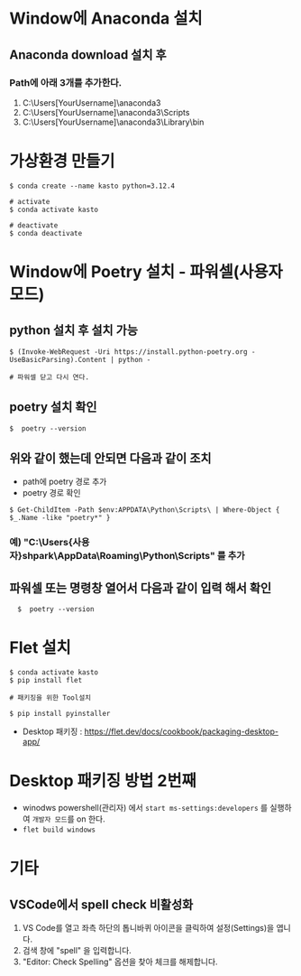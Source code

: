 
# Window에 Anaconda 설치
## Anaconda download 설치 후
### Path에 아래 3개를 추가한다.
  1) C:\Users\[YourUsername]\anaconda3
  2) C:\Users\[YourUsername]\anaconda3\Scripts
  3) C:\Users\[YourUsername]\anaconda3\Library\bin

# 가상환경 만들기
```console
$ conda create --name kasto python=3.12.4

# activate
$ conda activate kasto

# deactivate
$ conda deactivate
```

# Window에 Poetry 설치 - 파워셀(사용자모드)
 ## python 설치 후 설치 가능
 ```console
 $ (Invoke-WebRequest -Uri https://install.python-poetry.org -UseBasicParsing).Content | python -

 # 파워셀 닫고 다시 연다.
 ```
  ## poetry 설치 확인
 ```console
 $  poetry --version
 ```
 ## 위와 같이 했는데 안되면 다음과 같이 조치
* path에 poetry 경로 추가
*  poetry 경로 확인
```console
$ Get-ChildItem -Path $env:APPDATA\Python\Scripts\ | Where-Object { $_.Name -like "poetry*" }
```
### 예) "C:\Users\{사용자}shpark\AppData\Roaming\Python\Scripts" 를 추가
## 파워셀 또는 명령창 열어서 다음과 같이 입력 해서 확인
```console
  $  poetry --version
```

# Flet 설치
```console
$ conda activate kasto
$ pip install flet

# 패키징을 위한 Tool설치

$ pip install pyinstaller
```
* Desktop 패키징 : https://flet.dev/docs/cookbook/packaging-desktop-app/

# Desktop 패키징 방법 2번째
* winodws powershell(관리자) 에서 `start ms-settings:developers` 를 실행하여 `개발자 모드`를 on 한다.
* `flet build windows`

# 기타
## VSCode에서 spell check 비활성화
 1) VS Code를 열고 좌측 하단의 톱니바퀴 아이콘을 클릭하여 설정(Settings)을 엽니다.
 2) 검색 창에 "spell" 을 입력합니다.
 3) "Editor: Check Spelling" 옵션을 찾아 체크를 해제합니다.
